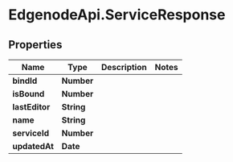 # EdgenodeApi.ServiceResponse

## Properties

Name | Type | Description | Notes
------------ | ------------- | ------------- | -------------
**bindId** | **Number** |  | 
**isBound** | **Number** |  | 
**lastEditor** | **String** |  | 
**name** | **String** |  | 
**serviceId** | **Number** |  | 
**updatedAt** | **Date** |  | 


